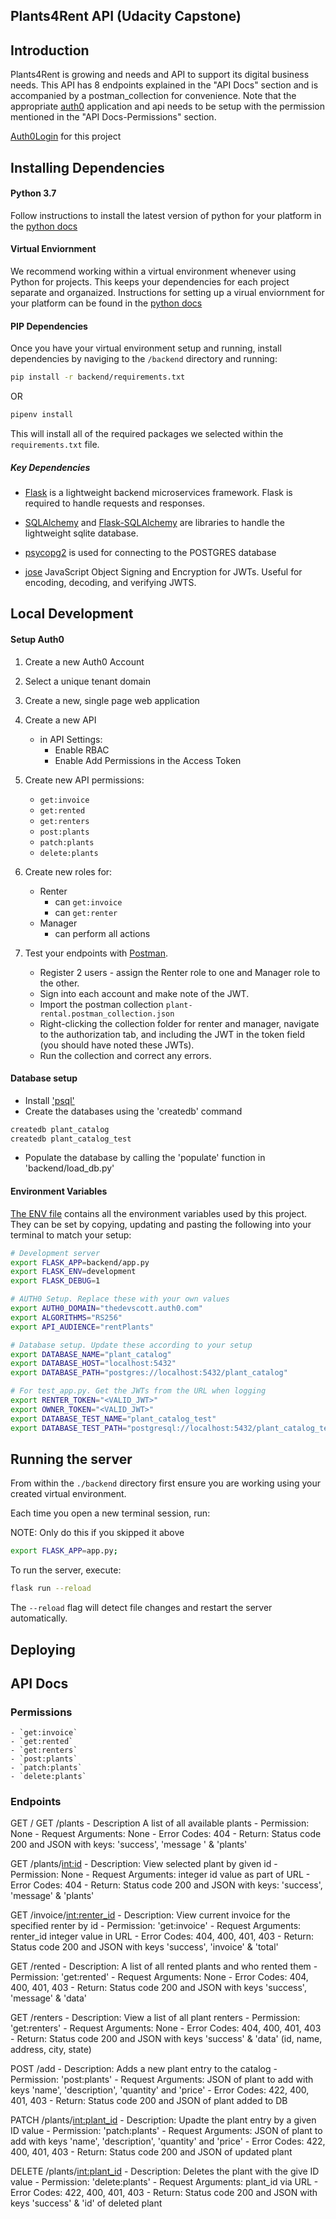 Plants4Rent API (Udacity Capstone)
------------------

## Introduction
Plants4Rent is growing and needs and API to support its digital business needs.
This API has 8 endpoints explained in the "API Docs" section and is
accompanied by a postman_collection for convenience. Note that the
appropriate [auth0](https://auth0.com/) application and api needs to be setup 
with the permission mentioned in the "API Docs-Permissions" section.

[Auth0Login](https://thedevscott.auth0.com/authorize?audience=rentPlants&response_type=token&client_id=wZdUp09vKapcFGclks5MXlbuU0L81F20&redirect_uri=http://localhost:5000) for this project

## Installing Dependencies
#### Python 3.7

Follow instructions to install the latest version of python for your platform 
in the [python docs](https://docs.python.org/3/using/unix.html#getting-and-installing-the-latest-version-of-python)

#### Virtual Enviornment

We recommend working within a virtual environment whenever using Python for 
projects. This keeps your dependencies for each project separate and organaized.
Instructions for setting up a virual enviornment for your platform can be found 
in the [python docs](https://packaging.python.org/guides/installing-using-pip-and-virtual-environments/)

#### PIP Dependencies

Once you have your virtual environment setup and running, install dependencies by naviging to the `/backend` directory and running:

```bash
pip install -r backend/requirements.txt
```

OR

```bash
pipenv install
```

This will install all of the required packages we selected within the `requirements.txt` file.

##### Key Dependencies

- [Flask](http://flask.pocoo.org/)  is a lightweight backend microservices 
framework. Flask is required to handle requests and responses.

- [SQLAlchemy](https://www.sqlalchemy.org/) and [Flask-SQLAlchemy](https://flask-sqlalchemy.palletsprojects.com/en/2.x/) are libraries to handle the lightweight sqlite database. 

- [psycopg2](https://pypi.org/project/psycopg2/) is used for connecting to
 the POSTGRES database

- [jose](https://python-jose.readthedocs.io/en/latest/) JavaScript Object 
Signing and Encryption for JWTs. Useful for encoding, decoding, and verifying JWTS.

## Local Development

#### Setup Auth0

1. Create a new Auth0 Account
2. Select a unique tenant domain
3. Create a new, single page web application
4. Create a new API
    - in API Settings:
        - Enable RBAC
        - Enable Add Permissions in the Access Token
5. Create new API permissions:
    - `get:invoice`	
    - `get:rented`
    - `get:renters`	
    - `post:plants`
    - `patch:plants`
    - `delete:plants`

6. Create new roles for:
    - Renter
        - can `get:invoice`
        - can `get:renter`
    - Manager
        - can perform all actions
7. Test your endpoints with [Postman](https://getpostman.com). 
    - Register 2 users - assign the Renter role to one and Manager role to the
     other.
    - Sign into each account and make note of the JWT.
    - Import the postman collection `plant-rental.postman_collection.json` 
    - Right-clicking the collection folder for renter and manager, navigate to
     the authorization tab, and including the JWT in the token field (you should have noted these JWTs).
    - Run the collection and correct any errors.

#### Database setup
- Install ['psql'](https://www.postgresql.org/docs/current/tutorial-install.html)
- Create the databases using the 'createdb' command
```bash
createdb plant_catalog
createdb plant_catalog_test
```
- Populate the database by calling the 'populate' function in 'backend/load_db.py' 


#### Environment Variables
[The ENV file](./backend/environment_vars.sh) contains all the environment
 variables used by this project. They can be set by copying, updating and
  pasting the following into your terminal to match your setup:

```bash
# Development server
export FLASK_APP=backend/app.py
export FLASK_ENV=development
export FLASK_DEBUG=1

# AUTH0 Setup. Replace these with your own values
export AUTH0_DOMAIN="thedevscott.auth0.com"
export ALGORITHMS="RS256"
export API_AUDIENCE="rentPlants"

# Database setup. Update these according to your setup
export DATABASE_NAME="plant_catalog"
export DATABASE_HOST="localhost:5432"
export DATABASE_PATH="postgres://localhost:5432/plant_catalog"

# For test_app.py. Get the JWTs from the URL when logging
export RENTER_TOKEN="<VALID_JWT>"
export OWNER_TOKEN="<VALID_JWT>"
export DATABASE_TEST_NAME="plant_catalog_test"
export DATABASE_TEST_PATH="postgresql://localhost:5432/plant_catalog_test"
```
 
## Running the server

From within the `./backend` directory first ensure you are working using your
 created virtual environment.

Each time you open a new terminal session, run:

NOTE: Only do this if you skipped it above
```bash
export FLASK_APP=app.py;
```

To run the server, execute:

```bash
flask run --reload
```

The `--reload` flag will detect file changes and restart the server automatically.

## Deploying
## API Docs
### Permissions
    - `get:invoice`	
    - `get:rented`
    - `get:renters`	
    - `post:plants`
    - `patch:plants`
    - `delete:plants`
### Endpoints
GET /
GET /plants
    - Description A list of all available plants
    - Permission: None
    - Request Arguments: None
    - Error Codes: 404
    - Return: Status code 200 and JSON with keys: 'success', 'message
    ' & 'plants'
    
GET /plants/<int:id>
    - Description: View selected plant by given id
    - Permission: None
    - Request Arguments: integer id value as part of URL
    - Error Codes: 404
    - Return: Status code 200 and JSON with keys: 'success', 'message' & 'plants'

GET /invoice/<int:renter_id>
    - Description: View current invoice for the specified renter by id
    - Permission: 'get:invoice'
    - Request Arguments: renter_id integer value in URL
    - Error Codes: 404, 400, 401, 403
    - Return: Status code 200 and JSON with keys 'success', 'invoice' & 'total'
    
GET /rented
    - Description: A list of all rented plants and who rented them
    - Permission: 'get:rented'
    - Request Arguments: None
    - Error Codes: 404, 400, 401, 403
    - Return: Status code 200 and JSON with keys 'success', 'message' & 'data'

GET /renters
    - Description: View a list of all plant renters
    - Permission: 'get:renters'
    - Request Arguments: None
    - Error Codes: 404, 400, 401, 403
    - Return: Status code 200 and JSON with keys 'success' & 'data' (id, name, address, city, state)

POST /add
    - Description: Adds a new plant entry to the catalog
    - Permission: 'post:plants'
    - Request Arguments: JSON of plant to add with keys 'name', 'description',
     'quantity' and 'price'
    - Error Codes: 422, 400, 401, 403
    - Return: Status code 200 and JSON of plant added to DB
    
PATCH /plants/<int:plant_id>
    - Description: Upadte the plant entry by a given ID value
    - Permission: 'patch:plants'
    - Request Arguments: JSON of plant to add with keys 'name', 'description',
     'quantity' and 'price'
    - Error Codes: 422, 400, 401, 403
    - Return: Status code 200 and JSON of updated plant
    
DELETE /plants/<int:plant_id>
    - Description: Deletes the plant with the give ID value
    - Permission: 'delete:plants'
    - Request Arguments: plant_id via URL
    - Error Codes: 422, 400, 401, 403
    - Return: Status code 200 and JSON with keys 'success' & 'id' of deleted plant
